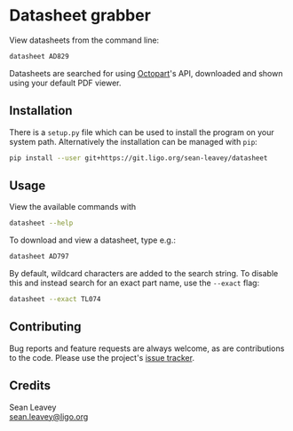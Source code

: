 # Datasheet grabber
View datasheets from the command line:
```bash
datasheet AD829
```

Datasheets are searched for using [Octopart](https://octopart.com/)'s API,
downloaded and shown using your default PDF viewer.

## Installation
There is a `setup.py` file which can be used to install the program on
your system path. Alternatively the installation can be managed with
`pip`:
```bash
pip install --user git+https://git.ligo.org/sean-leavey/datasheet
```

## Usage
View the available commands with
```bash
datasheet --help
```

To download and view a datasheet, type e.g.:
```bash
datasheet AD797
```

By default, wildcard characters are added to the search string. To disable
this and instead search for an exact part name, use the `--exact` flag:
```bash
datasheet --exact TL074
```

## Contributing
Bug reports and feature requests are always welcome, as are contributions to 
the code. Please use the project's [issue tracker](https://git.ligo.org/sean-leavey/datasheet/issues).

## Credits
Sean Leavey  
<sean.leavey@ligo.org>  